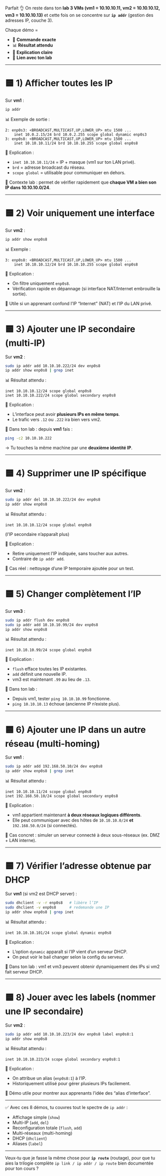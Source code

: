 Parfait 👌
On reste dans ton **lab 3 VMs (vm1 = 10.10.10.11, vm2 = 10.10.10.12, vm3 = 10.10.10.13)** et cette fois on se concentre sur **`ip addr`** (gestion des adresses IP, couche 3).

Chaque démo =

* 📌 **Commande exacte**
* 📊 **Résultat attendu**
* 🔎 **Explication claire**
* 🎯 **Lien avec ton lab**

---

# 🟦 1) Afficher toutes les IP

Sur **vm1** :

```bash
ip addr
```

📊 Exemple de sortie :

```
2: enp0s3: <BROADCAST,MULTICAST,UP,LOWER_UP> mtu 1500 ...
    inet 10.0.2.15/24 brd 10.0.2.255 scope global dynamic enp0s3
3: enp0s8: <BROADCAST,MULTICAST,UP,LOWER_UP> mtu 1500 ...
    inet 10.10.10.11/24 brd 10.10.10.255 scope global enp0s8
```

🔎 Explication :

* `inet 10.10.10.11/24` = IP + masque (vm1 sur ton LAN privé).
* `brd` = adresse broadcast du réseau.
* `scope global` = utilisable pour communiquer en dehors.

🎯 Contexte lab : permet de vérifier rapidement que **chaque VM a bien son IP dans 10.10.10.0/24**.

---

# 🟦 2) Voir uniquement une interface

Sur **vm2** :

```bash
ip addr show enp0s8
```

📊 Exemple :

```
3: enp0s8: <BROADCAST,MULTICAST,UP,LOWER_UP> mtu 1500 ...
    inet 10.10.10.12/24 brd 10.10.10.255 scope global enp0s8
```

🔎 Explication :

* On filtre uniquement `enp0s8`.
* Vérification rapide en dépannage (si interface NAT/Internet embrouille la sortie).

🎯 Utile si un apprenant confond l’IP “Internet” (NAT) et l’IP du LAN privé.

---

# 🟦 3) Ajouter une IP secondaire (multi-IP)

Sur **vm2** :

```bash
sudo ip addr add 10.10.10.222/24 dev enp0s8
ip addr show enp0s8 | grep inet
```

📊 Résultat attendu :

```
inet 10.10.10.12/24 scope global enp0s8
inet 10.10.10.222/24 scope global secondary enp0s8
```

🔎 Explication :

* L’interface peut avoir **plusieurs IPs en même temps**.
* Le trafic vers `.12` ou `.222` ira bien vers vm2.

🎯 Dans ton lab : depuis **vm1** fais :

```bash
ping -c2 10.10.10.222
```

→ Tu touches la même machine par une **deuxième identité IP**.

---

# 🟦 4) Supprimer une IP spécifique

Sur **vm2** :

```bash
sudo ip addr del 10.10.10.222/24 dev enp0s8
ip addr show enp0s8
```

📊 Résultat attendu :

```
inet 10.10.10.12/24 scope global enp0s8
```

(l’IP secondaire n’apparaît plus)

🔎 Explication :

* Retire uniquement l’IP indiquée, sans toucher aux autres.
* Contraire de `ip addr add`.

🎯 Cas réel : nettoyage d’une IP temporaire ajoutée pour un test.

---

# 🟦 5) Changer complètement l’IP

Sur **vm3** :

```bash
sudo ip addr flush dev enp0s8
sudo ip addr add 10.10.10.99/24 dev enp0s8
ip addr show enp0s8
```

📊 Résultat attendu :

```
inet 10.10.10.99/24 scope global enp0s8
```

🔎 Explication :

* `flush` efface toutes les IP existantes.
* `add` définit une nouvelle IP.
* vm3 est maintenant `.99` au lieu de `.13`.

🎯 Dans ton lab :

* Depuis vm1, tester `ping 10.10.10.99` fonctionne.
* `ping 10.10.10.13` échoue (ancienne IP n’existe plus).

---

# 🟦 6) Ajouter une IP dans un autre réseau (multi-homing)

Sur **vm1** :

```bash
sudo ip addr add 192.168.50.10/24 dev enp0s8
ip addr show enp0s8 | grep inet
```

📊 Résultat attendu :

```
inet 10.10.10.11/24 scope global enp0s8
inet 192.168.50.10/24 scope global secondary enp0s8
```

🔎 Explication :

* vm1 appartient maintenant **à deux réseaux logiques différents**.
* Elle peut communiquer avec des hôtes de `10.10.10.0/24` **et** `192.168.50.0/24` (si connectés).

🎯 Cas concret : simuler un serveur connecté à deux sous-réseaux (ex. DMZ + LAN interne).

---

# 🟦 7) Vérifier l’adresse obtenue par DHCP

Sur **vm1** (si vm2 est DHCP server) :

```bash
sudo dhclient -v -r enp0s8   # libère l’IP
sudo dhclient -v enp0s8      # redemande une IP
ip addr show enp0s8 | grep inet
```

📊 Résultat attendu :

```
inet 10.10.10.101/24 scope global dynamic enp0s8
```

🔎 Explication :

* L’option `dynamic` apparaît si l’IP vient d’un serveur DHCP.
* On peut voir le bail changer selon la config du serveur.

🎯 Dans ton lab : vm1 et vm3 peuvent obtenir dynamiquement des IPs si vm2 fait serveur DHCP.

---

# 🟦 8) Jouer avec les labels (nommer une IP secondaire)

Sur **vm2** :

```bash
sudo ip addr add 10.10.10.223/24 dev enp0s8 label enp0s8:1
ip addr show enp0s8
```

📊 Résultat attendu :

```
inet 10.10.10.223/24 scope global secondary enp0s8:1
```

🔎 Explication :

* On attribue un alias (`enp0s8:1`) à l’IP.
* Historiquement utilisé pour gérer plusieurs IPs facilement.

🎯 Démo utile pour montrer aux apprenants l’idée des “alias d’interface”.

---

✅ Avec ces 8 démos, tu couvres tout le spectre de `ip addr` :

* Affichage simple (`show`)
* Multi-IP (`add`, `del`)
* Reconfiguration totale (`flush`, `add`)
* Multi-réseaux (multi-homing)
* DHCP (`dhclient`)
* Aliases (`label`)

---

Veux-tu que je fasse la même chose pour **`ip route`** (routage), pour que tu aies la trilogie complète `ip link / ip addr / ip route` bien documentée pour ton cours ?
